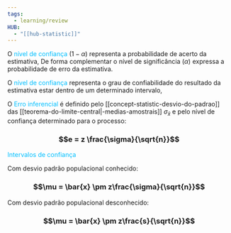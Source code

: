 ```yaml
---
tags:
  - learning/review
HUB:
  - "[[hub-statistic]]"
---
```



O <font color = 00bfff> nível de confiança</font> $(1 -\alpha)$ representa a probabilidade de acerto da estimativa, De forma complementar o nível de significância $(\alpha)$ expressa a probabilidade de erro da estimativa.  

O <font color = 00bfff> nível de confiança</font> representa o grau de confiabilidade do resultado da estimativa estar dentro de um determinado intervalo, 


O <font color = 00bfff>Erro inferencial</font> é definido pelo [[concept-statistic-desvio-do-padrao]] das [[teorema-do-limite-central|-medias-amostrais]]  $\sigma_\bar{x}$ e pelo nível de confiança determinado para o processo:
### $$e = z \frac{\sigma}{\sqrt{n}}$$

<font color = 00bfff>Intervalos de confiança</font>

Com desvio padrão populacional conhecido:

### $$\mu = \bar{x} \pm z\frac{\sigma}{\sqrt{n}}$$

Com desvio padrão populacional desconhecido:

### $$\mu = \bar{x} \pm z\frac{s}{\sqrt{n}}$$
